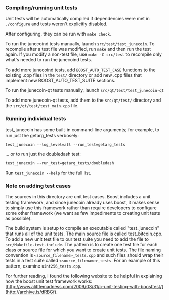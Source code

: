 ### Compiling/running unit tests

Unit tests will be automatically compiled if dependencies were met in `./configure`
and tests weren't explicitly disabled.

After configuring, they can be run with `make check`.

To run the junecoind tests manually, launch `src/test/test_junecoin`. To recompile
after a test file was modified, run `make` and then run the test again. If you
modify a non-test file, use `make -C src/test` to recompile only what's needed
to run the junecoind tests.

To add more junecoind tests, add `BOOST_AUTO_TEST_CASE` functions to the existing
.cpp files in the `test/` directory or add new .cpp files that
implement new BOOST_AUTO_TEST_SUITE sections.

To run the junecoin-qt tests manually, launch `src/qt/test/test_junecoin-qt`

To add more junecoin-qt tests, add them to the `src/qt/test/` directory and
the `src/qt/test/test_main.cpp` file.

### Running individual tests

test_junecoin has some built-in command-line arguments; for
example, to run just the getarg_tests verbosely:

    test_junecoin --log_level=all --run_test=getarg_tests

... or to run just the doubledash test:

    test_junecoin --run_test=getarg_tests/doubledash

Run `test_junecoin --help` for the full list.

### Note on adding test cases

The sources in this directory are unit test cases.  Boost includes a
unit testing framework, and since junecoin already uses boost, it makes
sense to simply use this framework rather than require developers to
configure some other framework (we want as few impediments to creating
unit tests as possible).

The build system is setup to compile an executable called "test_junecoin"
that runs all of the unit tests.  The main source file is called
test_bitcoin.cpp. To add a new unit test file to our test suite you need
to add the file to `src/Makefile.test.include`. The pattern is to create
one test file for each class or source file for which you want to create
unit tests.  The file naming convention is `<source_filename>_tests.cpp`
and such files should wrap their tests in a test suite
called `<source_filename>_tests`. For an example of this pattern,
examine `uint256_tests.cpp`.

For further reading, I found the following website to be helpful in
explaining how the boost unit test framework works:
[http://www.alittlemadness.com/2009/03/31/c-unit-testing-with-boosttest/](http://archive.is/dRBGf).
